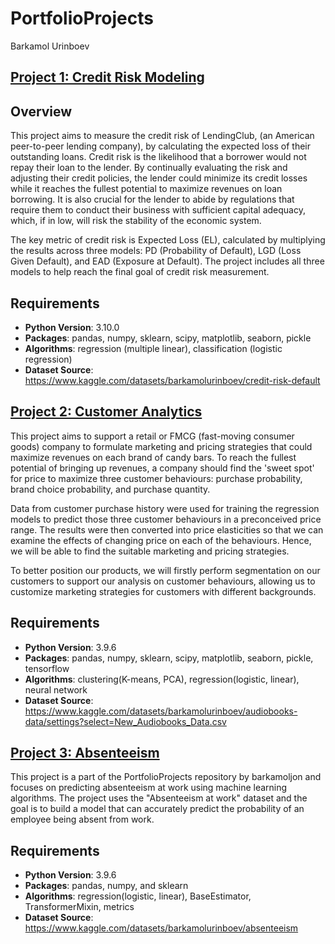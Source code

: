 # PortfolioProjects
Barkamol Urinboev

## [Project 1: Credit Risk Modeling](https://github.com/barkamoljon/PortfolioProjects/tree/main/Credit_Risk_Modeling)

## Overview
This project aims to measure the credit risk of LendingClub, (an American peer-to-peer lending company), by calculating the expected loss of their outstanding loans. Credit risk is the likelihood that a borrower would not repay their loan to the lender. By continually evaluating the risk and adjusting their credit policies, the lender could minimize its credit losses while it reaches the fullest potential to maximize revenues on loan borrowing. It is also crucial for the lender to abide by regulations that require them to conduct their business with sufficient capital adequacy, which, if in low, will risk the stability of the economic system.

The key metric of credit risk is Expected Loss (EL), calculated by multiplying the results across three models: PD (Probability of Default), LGD (Loss Given Default), and EAD (Exposure at Default). The project includes all three models to help reach the final goal of credit risk measurement.

 
## Requirements
* __Python Version__: 3.10.0
* __Packages__: pandas, numpy, sklearn, scipy, matplotlib, seaborn, pickle
* __Algorithms__: regression (multiple linear), classification (logistic regression)
* __Dataset Source__: https://www.kaggle.com/datasets/barkamolurinboev/credit-risk-default

## [Project 2: Customer Analytics](https://github.com/barkamoljon/PortfolioProjects/tree/main/Customer%20Analytics)

This project aims to support a retail or FMCG (fast-moving consumer goods) company to formulate marketing and pricing strategies that could maximize revenues on each brand of candy bars. To reach the fullest potential of bringing up revenues, a company should find the 'sweet spot' for price to maximize three customer behaviours: purchase probability, brand choice probability, and purchase quantity. 

Data from customer purchase history were used for training the regression models to predict those three customer behaviours in a preconceived price range. The results were then converted into price elasticities so that we can examine the effects of changing price on each of the behaviours. Hence, we will be able to find the suitable marketing and pricing strategies.

To better position our products, we will firstly perform segmentation on our customers to support our analysis on customer behaviours, allowing us to customize marketing strategies for customers with different backgrounds.


## Requirements
* __Python Version__: 3.9.6
* __Packages__: pandas, numpy, sklearn, scipy, matplotlib, seaborn, pickle, tensorflow 
* __Algorithms__: clustering(K-means, PCA), regression(logistic, linear), neural network
* __Dataset Source__: https://www.kaggle.com/datasets/barkamolurinboev/audiobooks-data/settings?select=New_Audiobooks_Data.csv

## [Project 3: Absenteeism](https://github.com/barkamoljon/PortfolioProjects/tree/main/Absenteeism)

This project is a part of the PortfolioProjects repository by barkamoljon and focuses on predicting absenteeism at work using machine learning algorithms. The project uses the "Absenteeism at work" dataset and the goal is to build a model that can accurately predict the probability of an employee being absent from work.

## Requirements
* __Python Version__: 3.9.6
* __Packages__: pandas, numpy, and sklearn
* __Algorithms__: regression(logistic, linear), BaseEstimator, TransformerMixin, metrics
* __Dataset Source__: https://www.kaggle.com/datasets/barkamolurinboev/absenteeism
